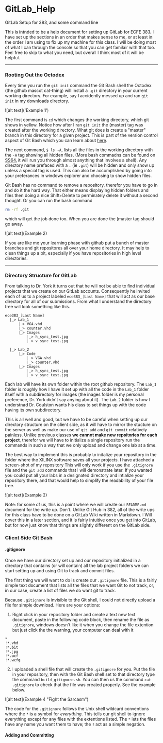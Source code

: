# GitLab_Help
GitLab Setup for 383, and some command line

This is intnded to be a help document for setting up GitLab for ECFE 383. I have set up the sections in an order that makes sense to me, or at least in the order I am using to fix up my machine for this class. I will be doing most of what I can through the console so that you can get familair with that too. Feel free to skip to what you need, but overall I think most of it will be helpful.

---

### Rooting Out the Octodex

Every time you run the `git init` command the Git Bash shell the Octodex (the github mascot cat-thing) will install a `.git` directory in your current working directory. For example, say I accidently messed up and ran `git init` in my downloads directory.

![alt text]('Example 1')

The first command is `cd` which changes the working directory, which git shows in yellow. Notice how after I ran `git init` the (master) tag was created after the working directory. What git does is create a "master" branch in this directory for a given project. This is part of the version control aspect of Git Bash which you can learn about [here]("http://git-scm.com/documentation"). 

The next command, `$ ls -A`, lists all the files in the working directory with the `-A` tag showing all hidden files. (More bash commadns can be found on [SS64]("http://ss64.com/bash/"), it will run you through almost anything that involves a shell). Any directory name prefaced with a `.` (ie `.git`) will be hidden and only show up unless a special tag is used. This can also be accomplished by going into your preferances in windows explorer and choosing to show hidden files.

Git Bash has no command to remove a repository, therefor you have to go in and do it the hard way. That either means displaying hidden folders and files then doing a nice Shift+Delete to perminately delete it without a second thought. Or you can run the bash command
```bash
rm -rf .git
```
which will get the job done too. When you are done the (master tag should go away.

![alt text](Example 2)

If you are like me your learning phase with github put a bunch of master branches and git repositores all over your home directory. It may help to clean things up a bit, especially if you have repositories in high level directories.

---

### Directory Structure for GitLab

From talking to Dr. York it turns out that he will not be able to find individual projects that we create on our GitLab accounts. Consequently he invited each of us to a project labeled `ece383_[Last Name]` that will act as our base directory for all of our submissions. From what I understand the directory tree will look something like this.

```
ece383_[Last Name]
  |_> Lab_1
      |_> VGA.vhd
      |_> counter.vhd
      |_> Images
          |_> h_sync_test.jpg
          |_> v_sync_test.jpg
      
  |_> Lab_2
      |_> Code
          |_> VGA.vhd
          |_> counter.vhd
      |_> Images
          |_> h_sync_test.jpg
          |_> v_sync_test.jpg
```

Each lab will have its own folder within the root github repository. The `Lab_1` folder is roughly how I have it set up with all the code in the `Lab_1` folder itself with a subdirectory for images (the inages folder is my personal preference, Dr. York didn't say anying about it). The `Lab_2` folder is how I understnad Dr. Coulston wants his class to set things up with the code having its own subdirectory. 

This is all well and good, but we have to be careful when setting up our directory structure on the client side, as it will have to mirror the stucture on the server as well as make our use of `git add` and `git commit` relatively painless. Unlike previous classes **we cannot make new repsitories for each project**, therefor we will have to initialize a single repository run the commands in such a way that we only upload and change one lab at a time.

The best way to implement this is probably to initalize your repository in the folder where the XILINX software saves all your projects. I have attached a screen-shot of my repository This will only work if you use the `.gitignore` file and the `git add` commands that I will demonstrate later. If you wanted you could put all your labs in a designated directory and intialize your repository there, and that would help to simplify the readability of your file tree. 

![alt text](Example 3)

Note: for some of us, this is a point where we will create our `README.md` document for the write up. Don't. Unlike Git Hub in 382, all of the write ups for this class have to be done on a GitLab Wiki written in Markdown. I Will cover this in a later section, and it is fairly intuitive once you get into GitLab, but for now just know that things are slightly different on the GitLab side.

### Client Side Git Bash

#### .gitignore

Once we have our directory set up and our repository initialized in a directory that contains (or will contain) all the lab project folders we can start setting up and using Git to track and commit files.

The first thing we will want to do is create our `.gitignore` file. This is a fairly simple text document that lists all the files that we want Git to not track, or, in our case, create a list of files we do want git to track.

Because `.gitignore` is invisible to the Git shell, I could not directly upload a file for simple download. Here are your options:

  1. Right click in your repository folder and create a text new text document, paste in the following code block, then rename the file as `.gitignore`, windows doesn't like it when you change the file extention but just click the the warning, your computer can deal with it

```
*
!*.vhd
!*.bit
!*.jpg
!*.ucf
!*.wcfg
```

  2. I uploaded a shell file that will create the `.gitignore` for you. Put the file in your repository, then with the Git Bash shell set to that directory type the command `build_gitignore.sh`. You can then us the command `cat .gitignore` to check that the file was created properly. See the example below.

![alt text](Example 4 "Fight the Sarcasm")

The code for the `.gitignore` follows the Unix shell wildcard conventions where the `*` is a symbol for *everything*. This tells our git shell to ignore everything except for any files with the extentions listed. The `*` lets the files have any name you want them  to have; the `!` act as a simple negation.

#### Adding and Committing

